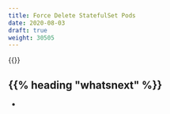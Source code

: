 ```yaml
---
title: Force Delete StatefulSet Pods
date: 2020-08-03
draft: true
weight: 30505
---
```

<!-- overview -->
{{<todo>}}
<!-- body -->

## {{% heading "whatsnext" %}}

- []()
